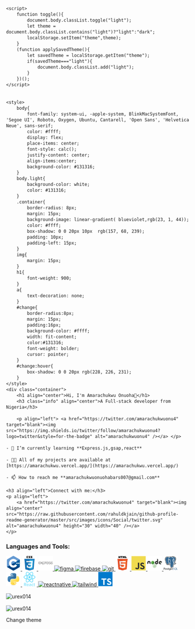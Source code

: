 
    <script>
        function toggle(){
            document.body.classList.toggle("light");
            let theme = document.body.classList.contains("light")?"light":"dark";
            localStorage.setItem("theme",theme);
        }
        (function applySavedTheme(){
            let savedTheme = localStorage.getItem("theme");
            if(savedTheme==="light"){
                document.body.classList.add("light");
            }
        })();
    </script>


    <style>
        body{
            font-family: system-ui, -apple-system, BlinkMacSystemFont, 'Segoe UI', Roboto, Oxygen, Ubuntu, Cantarell, 'Open Sans', 'Helvetica Neue', sans-serif;
            color: #ffff;
            display: flex;
            place-items: center;
            font-style: calc();
            justify-content: center;
            align-items:center;
            background-color: #131316;
        }
        body.light{
            background-color: white;
            color: #131316;
        }
        .container{
            border-radius: 8px;
            margin: 15px;
            background-image: linear-gradient( blueviolet,rgb(23, 1, 44));
            color: #ffff;
            box-shadow: 0 0 20px 10px  rgb(157, 68, 239);
            padding: 10px;
            padding-left: 15px;
        }
        img{
            margin: 15px;
        }
        h1{
            font-weight: 900;
        }
        a{
            text-decoration: none;
        }
        #change{
            border-radius:8px;
            margin: 15px;
            padding:16px;
            background-color: #ffff;
            width: fit-content;
            color:#131316;
            font-weight: bolder;
            cursor: pointer;
        }
        #change:hover{
            box-shadow: 0 0 20px rgb(228, 226, 231);
        }
    </style>
    <div class="container">
        <h1 align="center">Hi, I'm Amarachukwu Onuoha👋</h1>
        <h3 class="info" align="center">A Full-stack developer from Nigeria</h3>

        <p align="left"> <a href="https://twitter.com/amarachukwuonu4" target="blank"><img src="https://img.shields.io/twitter/follow/amarachukwuonu4?logo=twitter&style=for-the-badge" alt="amarachukwuonu4" /></a> </p>

    - 🌱 I’m currently learning **Express.js,gsap,react**

    - 👨‍💻 All of my projects are available at [https://amarachukwu.vercel.app/](https://amarachukwu.vercel.app/)

    - 📫 How to reach me **amarachukwuonuohabars007@gmail.com**

    <h3 align="left">Connect with me:</h3>
    <p align="left">
        <a href="https://twitter.com/amarachukwuonu4" target="blank"><img align="center" src="https://raw.githubusercontent.com/rahuldkjain/github-profile-readme-generator/master/src/images/icons/Social/twitter.svg" alt="amarachukwuonu4" height="30" width="40" /></a>
    </p>

<h3 align="left">Languages and Tools:</h3>
<p align="left"> <a href="https://www.w3schools.com/cpp/" target="_blank" rel="noreferrer"> <img src="https://raw.githubusercontent.com/devicons/devicon/master/icons/cplusplus/cplusplus-original.svg" alt="cplusplus" width="40" height="40"/> </a> 
    <a href="https://www.w3schools.com/css/" target="_blank" rel="noreferrer"> <img src="https://raw.githubusercontent.com/devicons/devicon/master/icons/css3/css3-original-wordmark.svg" alt="css3" width="40" height="40"/> </a>
     <a href="https://expressjs.com" target="_blank" rel="noreferrer"> <img padding="15px" src="https://raw.githubusercontent.com/devicons/devicon/master/icons/express/express-original-wordmark.svg" alt="express" width="40" height="40"/> </a> 
     <a href="https://www.figma.com/" target="_blank" rel="noreferrer"> <img padding="15px" src="https://www.vectorlogo.zone/logos/figma/figma-icon.svg" alt="figma" width="40" height="40"/> </a>
      <a href="https://firebase.google.com/" target="_blank" rel="noreferrer"> <img src="https://www.vectorlogo.zone/logos/firebase/firebase-icon.svg" alt="firebase" width="40" height="40"/> </a> 
      <a href="https://git-scm.com/" target="_blank" rel="noreferrer"> <img src="https://www.vectorlogo.zone/logos/git-scm/git-scm-icon.svg" alt="git" width="40" height="40"/> </a>
       <a href="https://www.w3.org/html/" target="_blank" rel="noreferrer"> <img src="https://raw.githubusercontent.com/devicons/devicon/master/icons/html5/html5-original-wordmark.svg" alt="html5" width="40" height="40"/> </a>
        <a href="https://developer.mozilla.org/en-US/docs/Web/JavaScript" target="_blank" rel="noreferrer"> <img src="https://raw.githubusercontent.com/devicons/devicon/master/icons/javascript/javascript-original.svg" alt="javascript" width="40" height="40"/> </a> 
        <a href="https://nodejs.org" target="_blank" rel="noreferrer"> <img src="https://raw.githubusercontent.com/devicons/devicon/master/icons/nodejs/nodejs-original-wordmark.svg" alt="nodejs" width="40" height="40"/> </a> 
        <a href="https://www.postgresql.org" target="_blank" rel="noreferrer"> <img src="https://raw.githubusercontent.com/devicons/devicon/master/icons/postgresql/postgresql-original-wordmark.svg" alt="postgresql" width="40" height="40"/> </a> 
        <a href="https://www.python.org" target="_blank" rel="noreferrer"> <img src="https://raw.githubusercontent.com/devicons/devicon/master/icons/python/python-original.svg" alt="python" width="40" height="40"/> </a> 
        <a href="https://reactjs.org/" target="_blank" rel="noreferrer"> <img src="https://raw.githubusercontent.com/devicons/devicon/master/icons/react/react-original-wordmark.svg" alt="react" width="40" height="40"/> </a> 
        <a href="https://reactnative.dev/" target="_blank" rel="noreferrer"> <img src="https://reactnative.dev/img/header_logo.svg" alt="reactnative" width="40" height="40"/> </a> 
        <a href="https://tailwindcss.com/" target="_blank" rel="noreferrer"> <img src="https://www.vectorlogo.zone/logos/tailwindcss/tailwindcss-icon.svg" alt="tailwind" width="40" height="40"/> </a> 
        <a href="https://www.typescriptlang.org/" target="_blank" rel="noreferrer"> <img src="https://raw.githubusercontent.com/devicons/devicon/master/icons/typescript/typescript-original.svg" alt="typescript" width="40" height="40"/> </a> </p>

<p><img align="center" src="https://github-readme-stats.vercel.app/api/top-langs?username=urex014&show_icons=true&locale=en&layout=compact" alt="urex014" /></p>

<p><img align="center" src="https://github-readme-streak-stats.herokuapp.com/?user=urex014&" alt="urex014" /></p>
<div id="change" onclick="toggle()">Change theme</div>
    </div>
